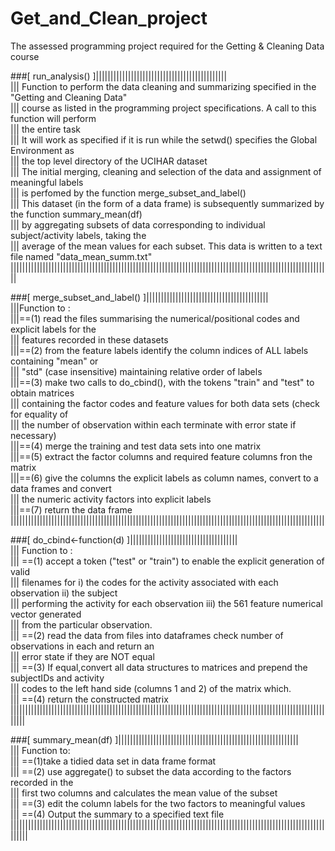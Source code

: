 Get_and_Clean_project
=====================

The assessed programming project required for the Getting & Cleaning Data course

###[ run_analysis() ]|||||||||||||||||||||||||||||||||||||||||||||  
||| Function to perform the data cleaning and summarizing specified in the "Getting and Cleaning Data"  
||| course as listed in the programming project specifications. A call to this function  will perform  
||| the entire task  
||| It will work as specified if it is run while the setwd() specifies the Global Environment as  
||| the top level directory of the UCIHAR dataset  
||| The initial merging, cleaning and selection of the data and assignment of meaningful labels  
||| is perfomed by the function merge_subset_and_label()  
||| This dataset (in the form of a data frame) is subsequently summarized by the function summary_mean(df)  
||| by aggregating subsets of data corresponding to individual subject/activity labels, taking the   
||| average of the mean values for each subset. This data is written to a text file named "data_mean_summ.txt"  
||||||||||||||||||||||||||||||||||||||||||||||||||||||||||||||||||||||||||||||||||||||||||||||||||||||||||||||  


###[ merge_subset_and_label() ]||||||||||||||||||||||||||||||||||||||||||  
|||Function to :  
|||==(1) read the files summarising the numerical/positional codes and explicit labels for the   
|||   features recorded in these datasets   
|||==(2) from the feature labels identify the column indices of ALL labels containing "mean" or  
|||   "std" (case insensitive) maintaining relative order of labels  
|||==(3) make two calls to do_cbind(), with the tokens "train" and "test" to obtain matrices   
|||   containing the factor codes and feature values for both data sets (check for equality of  
|||   the number of observation within each terminate with error state if necessary)  
|||==(4) merge the training and test data sets into one matrix  
|||==(5) extract the factor columns and required feature columns fron the matrix  
|||==(6) give the columns the explicit labels as column names, convert to a data frames and convert   
|||   the numeric activity factors into explicit labels  
|||==(7) return the data frame  
||||||||||||||||||||||||||||||||||||||||||||||||||||||||||||||||||||||||||||||||||||||||||||||||||||||||||||  


###[ do_cbind<-function(d) ]|||||||||||||||||||||||||||||||||||||  
||| Function to :  
||| ==(1) accept a token ("test" or "train") to enable the explicit generation of valid  
|||    filenames for i) the codes for the activity associated with each observation ii) the subject  
|||    performing the activity for each observation iii) the 561 feature numerical vector generated  
|||    from the particular observation.  
||| ==(2) read the data from files into dataframes check number of observations in each and return an  
|||    error state if they are NOT equal  
||| ==(3) If equal,convert all data structures to matrices and prepend the subjectIDs and activity  
|||    codes to the left hand side (columns 1 and 2) of the matrix which.  
||| ==(4) return the constructed matrix  
|||||||||||||||||||||||||||||||||||||||||||||||||||||||||||||||||||||||||||||||||||||||||||||||||||||||||||||||||  


###[ summary_mean(df) ]||||||||||||||||||||||||||||||||||||||||||||||||||||||||||||||  
||| Function to:  
||| ==(1)take a tidied data set in data frame format  
||| ==(2) use aggregate() to subset the data according to the factors recorded in the   
|||   first two columns and calculates the mean value of the subset   
||| ==(3) edit the column labels for the two factors to meaningful values   
||| ==(4) Output the summary to a specified text file    
||||||||||||||||||||||||||||||||||||||||||||||||||||||||||||||||||||||||||||||||||||||||||||||||||||||||||||||||||
